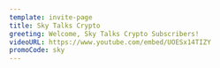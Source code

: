 ```yaml
---
template: invite-page
title: Sky Talks Crypto
greeting: Welcome, Sky Talks Crypto Subscribers!
videoURL: https://www.youtube.com/embed/UOESx14TIZY
promoCode: sky
---
```


